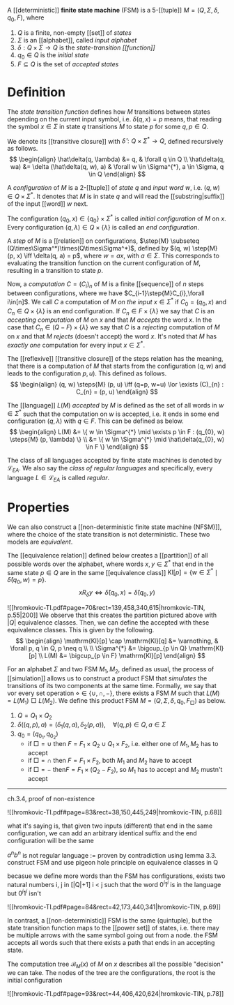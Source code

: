 
A [[deterministic]] **finite state machine** (FSM) is a 5-[[tuple]] $M =(Q, \Sigma, \delta, q_{0}, F)$, where 

1. $Q$ is a finite, non-empty [[set]] of *states*
2. $\Sigma$ is an [[alphabet]], called *input alphabet*
3. $\delta:Q \times\Sigma \to Q$ is the *state-transition [[function]]*
4. $q_{0}\in Q$ is the *initial state*
5. $F\subseteq Q$ is the set of *accepted states*


# Definition

The *state transition function* defines how $M$ transitions between states depending on the current input symbol, i.e. $\delta(q, x)=p$ means, that reading the symbol $x \in \Sigma$ in state $q$ transitions $M$ to state $p$ for some $q, p \in Q$.

We denote its [[transitive closure]] with $\hat\delta : Q \times \Sigma^{*} \to Q$, defined recursively as follows.
$$
\begin{align}
\hat\delta(q, \lambda) &= q, & \forall q \in Q \\
\hat\delta(q, wa) &= \delta (\hat\delta(q, w), a) & \forall w \in \Sigma^{*}, a \in \Sigma, q \in Q
\end{align}
$$

A *configuration* of $M$ is a 2-[[tuple]] of *state* $q$ and *input word* $w$, i.e. $(q, w) \in Q\times\Sigma^*$. It denotes that $M$ is in state $q$ and will read the [[substring|suffix]] of the input [[word]] $w$ next.

The configuration $(q_{0}, x)\in \{q_{0}\} \times\Sigma^*$ is called *initial configuration* of $M$ on $x$. Every configuration $(q, \lambda) \in Q\times \{\lambda \}$ is called an *end configuration*.

A *step* of $M$ is a [[relation]] on configurations, $\step{M} \subseteq (Q\times\Sigma^*)\times(Q\times\Sigma^*)$, defined by
$(q, w) \step{M} (p, x) \iff \delta(q, a) = p$, where $w=ax$, with $a \in \Sigma$. This corresponds to evaluating the transition function on the current configuration of $M$, resulting in a transition to state $p$.

Now, a *computation* $C=(C_{i})_{n}$ of $M$ is a finite [[sequence]] of $n$ steps between configurations, where we have $C_{i-1}\step{M}C_{i},\forall i\in[n]$. We call $C$ a computation of $M$ *on the input* $x\in\Sigma^*$ if $C_{0}=(q_{0},x)$ and $C_{n}\in Q \times \{\lambda\}$ is an end configuration.
If $C_{n}\in F\times\{\lambda\}$ we say that $C$ is an *accepting computation* of $M$ on $x$ and that $M$ *accepts* the word $x$. In the case that $C_{n}\in (Q-F) \times\{\lambda\}$ we say that $C$ is a *rejecting* computation of $M$ on $x$ and that $M$ *rejects* (doesn't accept) the word $x$. It's noted that $M$ has *exactly one* computation for every input $x\in\Sigma^*$.

The [[reflexive]] [[transitive closure]] of the steps relation has the meaning, that there is a computation of $M$ that starts from the configuration $(q, w)$ and leads to the configuration $p, u)$. This defined as follows.
$$
\begin{align}
(q, w) \steps{M} (p, u) \iff (q=p, w=u) \lor \exists (C)_{n} : C_{n} = (p, u)
\end{align}
$$

The [[language]] $L(M)$ *accepted* by $M$ is defined as the set of all words in $w\in\Sigma^*$ such that the computation on $w$ is accepted, i.e. it ends in some end configuration $(q, \lambda)$ with $q\in F$. This can be defined as below.
$$
\begin{align}
L(M) &= \{ w \in \Sigma^{*} \mid \exists p \in F : (q_{0}, w) \steps{M} (p, \lambda) \} \\
&= \{ w \in \Sigma^{*} \mid \hat\delta(q_{0}, w) \in F \}
\end{align}
$$

The class of all languages accepted by finite state machines is denoted by $\mathcal L_{EA}$. We also say the *class of regular languages* and specifically, every language $L \in\mathcal L_{EA}$ is called *regular*.


# Properties

We can also construct a [[non-deterministic finite state machine (NFSM)]], where the choice of the state transition is not deterministic. These two models are *equivalent*.


The [[equivalence relation]] defined below creates a [[partition]] of all possible words over the alphabet, where words $x, y \in \Sigma^{*}$ that end in the same state $p \in Q$ are in the same [[equivalence class]] $\mathrm{Kl}[p] = \{ w \in \Sigma^{*} \mid \hat\delta(q_{0}, w) = p \}$.
$$
x R_{\delta} y \iff \hat\delta(q_{0}, x) = \hat\delta(q_{0}, y)
$$

![[hromkovic-TI.pdf#page=70&rect=139,458,340,615|hromkovic-TIN, p.55|200]]
We observe that this creates the partition pictured above with $|Q|$ equivalence classes. Then,  we can define the accepted with these equivalence classes. This is given by the following. 
$$
\begin{align}
\mathrm{Kl}[p] \cap \mathrm{Kl}[q] &= \varnothing, & \forall p, q \in Q, p \neq q \\ \\
\Sigma^{*} &= \bigcup_{p \in Q} \mathrm{Kl}[p] \\
L(M) &= \bigcup_{p \in F} \mathrm{Kl}[p]
\end{align}
$$


For an alphabet $\Sigma$ and two  FSM $M_{1}, M_{2}$, defined as usual, the process of [[simulation]] allows us to construct a product FSM that *simulates* the transitions of its two components at the same time. Formally, we say that vor every set operation $\diamond \in \{ \cup, \cap, - \}$, there exists a FSM $M$ such that $L(M) = L(M_{1}) \mathrel\Box L(M_{2})$. We define this product FSM $M = (Q, \Sigma, \delta, q_{0}, F_{\mathrel\Box})$ as below.

1. $Q = Q_{1} \times Q_{2}$
2. $\delta((q, p), a) = (\delta_{1}(q,a), \delta_{2}(p, a)), \quad\forall(q,p) \in Q, a \in \Sigma$
3. $q_{0} =(q_{0_{1}}, q_{0_{2}})$
	- if $\Box = \cup$ then $F = F_{1} \times Q_{2} \cup Q_{1} \times F_{2}$, i.e. either one of $M_{1}, M_{2}$ has to accept
	- if $\Box = \cap$ then $F = F_{1} \times F_{2}$, both $M_{1}$ and $M_{2}$ have to accept
	- if $\Box = -$ then$F=F_{1} \times (Q_{2} - F_{2})$, so $M_{1}$ has to accept and $M_{2}$ mustn't accept



___










ch.3.4, proof of non-existence

![[hromkovic-TI.pdf#page=83&rect=38,150,445,249|hromkovic-TIN, p.68]]

what it's saying is, that given two inputs (different) that end in the same configuration, we can add an arbitrary identical suffix and the end configuration will be the same


$a^nb^n$ is not regular language := proven by contradiction using lemma 3.3. construct FSM and use pigeon hole principle on equivalence classes in Q

becasue we define more words than the FSM has configurations, exists two natural numbers i, j in \[|Q|+1] i < j such that the word $0^i 1^i$ is in the language but $0^j 1^i$ isn't


![[hromkovic-TI.pdf#page=84&rect=42,173,440,341|hromkovic-TIN, p.69]]








In contrast, a [[non-deterministic]] FSM is the same (quintuple), but the state transition function maps to the [[power set]] of states, i.e.  there may be multiple arrows with the same symbol going out from a node. the FSM accepts all words such that there exists a path that ends in an accepting state.


The computation tree $\mathcal{B}_{M}(x)$ of $M$ on $x$ describes all the possible "decision" we can take. The nodes of the tree are the configurations, the root is the initial configuration

![[hromkovic-TI.pdf#page=93&rect=44,406,420,624|hromkovic-TIN, p.78]]






